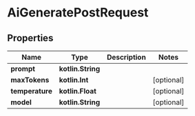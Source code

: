
# AiGeneratePostRequest

## Properties
| Name | Type | Description | Notes |
| ------------ | ------------- | ------------- | ------------- |
| **prompt** | **kotlin.String** |  |  |
| **maxTokens** | **kotlin.Int** |  |  [optional] |
| **temperature** | **kotlin.Float** |  |  [optional] |
| **model** | **kotlin.String** |  |  [optional] |



